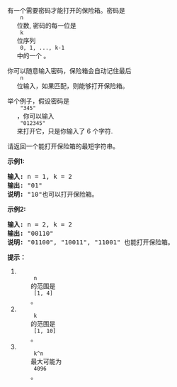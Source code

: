 <html>
 <body>
  <p>
   有一个需要密码才能打开的保险箱。密码是
   <code>
    n
   </code>
   位数, 密码的每一位是
   <code>
    k
   </code>
   位序列
   <code>
    0, 1, ..., k-1
   </code>
   中的一个 。
  </p>
  <p>
   你可以随意输入密码，保险箱会自动记住最后
   <code>
    n
   </code>
   位输入，如果匹配，则能够打开保险箱。
  </p>
  <p>
   举个例子，假设密码是
   <code>
    "345"
   </code>
   ，你可以输入
   <code>
    "012345"
   </code>
   来打开它，只是你输入了 6 个字符.
  </p>
  <p>
   请返回一个能打开保险箱的最短字符串。
  </p>
  <p>
  </p>
  <p>
   <strong>
    示例1:
   </strong>
  </p>
  <pre><strong>输入:</strong> n = 1, k = 2
<strong>输出:</strong> "01"
<strong>说明:</strong> "10"也可以打开保险箱。
</pre>
  <p>
  </p>
  <p>
   <strong>
    示例2:
   </strong>
  </p>
  <pre><strong>输入:</strong> n = 2, k = 2
<strong>输出:</strong> "00110"
<strong>说明: </strong>"01100", "10011", "11001" 也能打开保险箱。
</pre>
  <p>
  </p>
  <p>
   <strong>
    提示：
   </strong>
  </p>
  <ol>
   <li>
    <code>
     n
    </code>
    的范围是
    <code>
     [1, 4]
    </code>
    。
   </li>
   <li>
    <code>
     k
    </code>
    的范围是
    <code>
     [1, 10]
    </code>
    。
   </li>
   <li>
    <code>
     k^n
    </code>
    最大可能为
    <code>
     4096
    </code>
    。
   </li>
  </ol>
  <p>
  </p>
 </body>
</html>